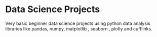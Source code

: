 # Data Science Projects

Very basic beginner data science projects using python data analysis libraries like pandas, numpy, matplotlib , seaborn , plotly and cufflinks.

